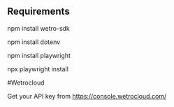 ## Requirements
<p>npm install wetro-sdk</p>
<p>npm install dotenv</p>
<p>npm install playwright</p>
<p>npx playwright install</p>


#Wetrocloud

Get your API key from https://console.wetrocloud.com/
